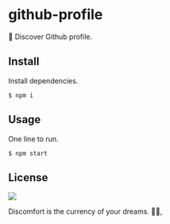 # github-profile

🐙 Discover Github profile.

## Install

Install dependencies.
```
$ npm i
```

## Usage

One line to run.
```
$ npm start
```

## License

![](https://img.shields.io/github/license/cuongw/github-profile.svg?style=flat-square)


<!-- INSPIRATIONAL_QUOTE_START -->
Discomfort is the currency of your dreams.
🧑‍💻,
<!-- INSPIRATIONAL_QUOTE_END -->

